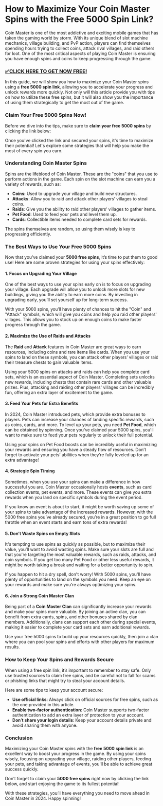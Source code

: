 # How to Maximize Your Coin Master Spins with the Free 5000 Spin Link?

Coin Master is one of the most addictive and exciting mobile games that has taken the gaming world by storm. With its unique blend of slot machine mechanics, village building, and PvP action, players can find themselves spending hours trying to collect coins, attack rival villages, and raid others for loot. One of the most critical aspects of playing Coin Master is ensuring you have enough spins and coins to keep progressing through the game.

### [✅CLICK HERE TO GET NOW FREE!](https://edris2025.github.io/spins/)

In this guide, we will show you how to maximize your Coin Master spins using a **free 5000 spin link**, allowing you to accelerate your progress and unlock rewards more quickly. Not only will this article provide you with tips on how to utilize these free spins, but it will also show you the importance of using them strategically to get the most out of the game.

### Claim Your Free 5000 Spins Now!

Before we dive into the tips, make sure to **claim your free 5000 spins** by clicking the link below:

Once you've clicked the link and secured your spins, it's time to maximize their potential! Let's explore some strategies that will help you make the most of every spin you earn.

### Understanding Coin Master Spins

Spins are the lifeblood of Coin Master. These are the "coins" that you use to perform actions in the game. Each spin on the slot machine can earn you a variety of rewards, such as:

- **Coins**: Used to upgrade your village and build new structures.
- **Attacks**: Allow you to raid and attack other players’ villages to steal coins.
- **Raids**: Give you the ability to raid other players’ villages to gather items.
- **Pet Food**: Used to feed your pets and level them up.
- **Cards**: Collectible items needed to complete card sets for rewards.

The spins themselves are random, so using them wisely is key to progressing efficiently. 

### The Best Ways to Use Your Free 5000 Spins

Now that you’ve claimed your **5000 free spins**, it’s time to put them to good use! Here are some proven strategies for using your spins effectively:

#### 1. **Focus on Upgrading Your Village**

One of the best ways to use your spins early on is to focus on upgrading your village. Each upgrade will allow you to unlock more slots for new buildings, giving you the ability to earn more coins. By investing in upgrading early, you’ll set yourself up for long-term success.

With your 5000 spins, you’ll have plenty of chances to hit the "Coin" and "Attack" symbols, which will give you coins and help you raid other players' villages. This allows you to stock up on enough coins to make faster progress through the game. 

#### 2. **Maximize the Use of Raids and Attacks**

The **Raid** and **Attack** features in Coin Master are great ways to earn resources, including coins and rare items like cards. When you use your spins to land on these symbols, you can attack other players’ villages or raid their treasure chests to gain valuable items.

Using your 5000 spins on attacks and raids can help you complete card sets, which is an essential aspect of Coin Master. Completing sets unlocks new rewards, including chests that contain rare cards and other valuable prizes. Plus, attacking and raiding other players' villages can be incredibly fun, offering an extra layer of excitement to the game.

#### 3. **Feed Your Pets for Extra Benefits**

In 2024, Coin Master introduced pets, which provide extra bonuses to players. Pets can increase your chances of landing specific rewards, such as coins, cards, and more. To level up your pets, you need **Pet Food**, which can be obtained by spinning. Once you've claimed your 5000 spins, you'll want to make sure to feed your pets regularly to unlock their full potential.

Using your spins on Pet Food boosts can be incredibly useful in maximizing your rewards and ensuring you have a steady flow of resources. Don’t forget to activate your pets’ abilities when they’re fully leveled up for an extra advantage!

#### 4. **Strategic Spin Timing**

Sometimes, when you use your spins can make a difference in how successful you are. Coin Master occasionally hosts **events**, such as card collection events, pet events, and more. These events can give you extra rewards when you land on specific symbols during the event period. 

If you know an event is about to start, it might be worth saving up some of your spins to take advantage of the increased rewards. However, with the 5000 free spins you’ve already secured, you’re in a great position to go full throttle when an event starts and earn tons of extra rewards!

#### 5. **Don’t Waste Spins on Empty Slots**

It's tempting to use spins as quickly as possible, but to maximize their value, you’ll want to avoid wasting spins. Make sure your slots are full and that you're targeting the most valuable rewards, such as raids, attacks, and coin symbols. If you get too many Pet Food or other less useful rewards, it might be worth taking a break and waiting for a better opportunity to spin.

If you happen to hit a dry spell, don't worry! With 5000 spins, you'll have plenty of opportunities to land on the symbols you need. Keep an eye on your rewards and make sure you're always optimizing your spins.

#### 6. **Join a Strong Coin Master Clan**

Being part of a **Coin Master Clan** can significantly increase your rewards and make your spins more valuable. By joining an active clan, you can benefit from extra cards, spins, and other bonuses shared by clan members. Additionally, clans can support each other during special events, making it easier to complete your card sets and earn additional rewards. 

Use your free 5000 spins to build up your resources quickly, then join a clan where you can pool your spins and efforts with other players for maximum results.

### How to Keep Your Spins and Rewards Secure

When using a free spin link, it’s important to remember to stay safe. Only use trusted sources to claim free spins, and be careful not to fall for scams or phishing links that might try to steal your account details.

Here are some tips to keep your account secure:

- **Use official links**: Always click on official sources for free spins, such as the one provided in this article.
- **Enable two-factor authentication**: Coin Master supports two-factor authentication to add an extra layer of protection to your account.
- **Don’t share your login details**: Keep your account details private and avoid sharing them with anyone.

### Conclusion

Maximizing your Coin Master spins with the **free 5000 spin link** is an excellent way to boost your progress in the game. By using your spins wisely, focusing on upgrading your village, raiding other players, feeding your pets, and taking advantage of events, you'll be able to achieve great success quickly.

Don’t forget to claim your **5000 free spins** right now by clicking the link below, and start enjoying the game to its fullest potential!

With these strategies, you’ll have everything you need to move ahead in Coin Master in 2024. Happy spinning!
